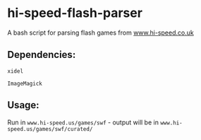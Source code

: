# hi-speed-flash-parser
A bash script for parsing flash games from www.hi-speed.co.uk

## Dependencies:
`xidel`

`ImageMagick`

## Usage:
Run in `www.hi-speed.us/games/swf` - output will be in `www.hi-speed.us/games/swf/curated/`